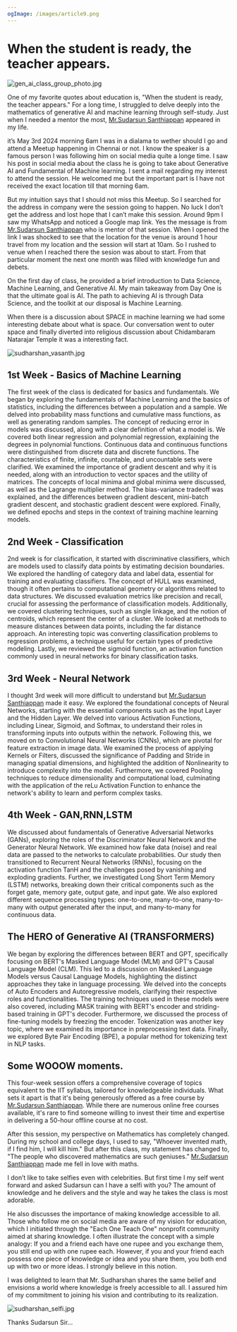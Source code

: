 ```yaml
---
ogImage: /images/article9.png
---
```



# When the student is ready, the teacher appears.

![gen_ai_class_group_photo.jpg](/images/gen_ai_class_group_photo.jpg)

One of my favorite quotes about education is, "When the student is ready, the teacher appears." For a long time, I struggled to delve deeply into the mathematics of generative AI and machine learning through self-study. Just when I needed a mentor the most, [Mr.Sudarsun Santhiappan](https://www.linkedin.com/in/sudarsun/) appeared in my life.

it’s May 3rd 2024 morning 6am I was in a dialama to wether should I go and attend a Meetup happening in Chennai or not. I know the speaker is a famous person I was following him on social media quite a longe time. I saw his post in social media about the class he is going to take about Generative AI and Fundamental of Machine learning. I sent a mail regarding my interest to attend the session. He welcomed me but the important part is I have not received the exact location till that morning 6am.

But my intuition says that I should not miss this Meetup. So I searched for the address in company were the session going to happen. No luck I don’t get the address and lost hope that I can’t make this session. Around 9pm I saw my WhatsApp and noticed a Google map link. Yes the message is from [Mr.Sudarsun Santhiappan](https://www.linkedin.com/in/sudarsun/) who is mentor of that session. When I opened the link I was shocked to see that the location for the venue is around 1 hour travel from my location and the session will start at 10am. So I rushed to venue when I reached there the sesion was about to start. From that particular moment the next one month was filled with knowledge fun and debets.

On the first day of class, he provided a brief introduction to Data Science, Machine Learning, and Generative AI. My main takeaway from Day One is that the ultimate goal is AI. The path to achieving AI is through Data Science, and the toolkit at our disposal is Machine Learning.

When there is a discussion about SPACE in machine learning we had some interesting debate about what is space. Our conversation went to outer space and finally diverted into religious discussion about Chidambaram Natarajar Temple it was a interesting fact.

![sudharshan_vasanth.jpg](/images/sudharshan_vasanth.jpg)

## 1st Week - Basics of Machine Learning

The first week of the class is dedicated for basics and fundamentals. We began by exploring the fundamentals of Machine Learning and the basics of statistics, including the differences between a population and a sample. We delved into probability mass functions and cumulative mass functions, as well as generating random samples. The concept of reducing error in models was discussed, along with a clear definition of what a model is. We covered both linear regression and polynomial regression, explaining the degrees in polynomial functions. Continuous data and continuous functions were distinguished from discrete data and discrete functions. The characteristics of finite, infinite, countable, and uncountable sets were clarified. We examined the importance of gradient descent and why it is needed, along with an introduction to vector spaces and the utility of matrices. The concepts of local minima and global minima were discussed, as well as the Lagrange multiplier method. The bias-variance tradeoff was explained, and the differences between gradient descent, mini-batch gradient descent, and stochastic gradient descent were explored. Finally, we defined epochs and steps in the context of training machine learning models.

## 2nd Week - Classification

2nd week is for classification, it started with discriminative classifiers, which are models used to classify data points by estimating decision boundaries. We explored the handling of category data and label data, essential for training and evaluating classifiers. The concept of HULL was examined, though it often pertains to computational geometry or algorithms related to data structures. We discussed evaluation metrics like precision and recall, crucial for assessing the performance of classification models. Additionally, we covered clustering techniques, such as single linkage, and the notion of centroids, which represent the center of a cluster. We looked at methods to measure distances between data points, including the far distance approach. An interesting topic was converting classification problems to regression problems, a technique useful for certain types of predictive modeling. Lastly, we reviewed the sigmoid function, an activation function commonly used in neural networks for binary classification tasks.

## 3rd Week - Neural Network

I thought 3rd week will more difficult to understand but [Mr.Sudarsun Santhiappan](https://www.linkedin.com/in/sudarsun/) made it easy. We explored the foundational concepts of Neural Networks, starting with the essential components such as the Input Layer and the Hidden Layer. We delved into various Activation Functions, including Linear, Sigmoid, and Softmax, to understand their roles in transforming inputs into outputs within the network. Following this, we moved on to Convolutional Neural Networks (CNNs), which are pivotal for feature extraction in image data. We examined the process of applying Kernels or Filters, discussed the significance of Padding and Stride in managing spatial dimensions, and highlighted the addition of Nonlinearity to introduce complexity into the model. Furthermore, we covered Pooling techniques to reduce dimensionality and computational load, culminating with the application of the reLu Activation Function to enhance the network's ability to learn and perform complex tasks.

## 4th Week - GAN,RNN,LSTM

We discussed about fundamentals of Generative Adversarial Networks (GANs), exploring the roles of the Discriminator Neural Network and the Generator Neural Network. We examined how fake data (noise) and real data are passed to the networks to calculate probabilities. Our study then transitioned to Recurrent Neural Networks (RNNs), focusing on the activation function TanH and the challenges posed by vanishing and exploding gradients. Further, we investigated Long Short Term Memory (LSTM) networks, breaking down their critical components such as the forget gate, memory gate, output gate, and input gate. We also explored different sequence processing types: one-to-one, many-to-one, many-to-many with output generated after the input, and many-to-many for continuous data.

## The HERO of Generative AI (TRANSFORMERS)

We began by exploring the differences between BERT and GPT, specifically focusing on BERT's Masked Language Model (MLM) and GPT's Causal Language Model (CLM). This led to a discussion on Masked Language Models versus Causal Language Models, highlighting the distinct approaches they take in language processing. We delved into the concepts of Auto Encoders and Autoregressive models, clarifying their respective roles and functionalities. The training techniques used in these models were also covered, including MASK training with BERT's encoder and striding-based training in GPT's decoder. Furthermore, we discussed the process of fine-tuning models by freezing the encoder. Tokenization was another key topic, where we examined its importance in preprocessing text data. Finally, we explored Byte Pair Encoding (BPE), a popular method for tokenizing text in NLP tasks.

## Some WOOOW moments.

This four-week session offers a comprehensive coverage of topics equivalent to the IIT syllabus, tailored for knowledgeable individuals. What sets it apart is that it's being generously offered as a free course by [Mr.Sudarsun Santhiappan](https://www.linkedin.com/in/sudarsun/). While there are numerous online free courses available, it's rare to find someone willing to invest their time and expertise in delivering a 50-hour offline course at no cost.

After this session, my perspective on Mathematics has completely changed. During my school and college days, I used to say, "Whoever invented math, if I find him, I will kill him." But after this class, my statement has changed to, "The people who discovered mathematics are such geniuses.” [Mr.Sudarsun Santhiappan](https://www.linkedin.com/in/sudarsun/) made me fell in love with maths.

I don’t like to take selfies even with celebrities. But first time I my self went forward and asked Sudarsun can I have a selfi with you? The amount of knowledge and he delivers and the style and way he takes the class is most adorable.

He also discusses the importance of making knowledge accessible to all. Those who follow me on social media are aware of my vision for education, which I initiated through the "Each One Teach One" nonprofit community aimed at sharing knowledge. I often illustrate the concept with a simple analogy: If you and a friend each have one rupee and you exchange them, you still end up with one rupee each. However, if you and your friend each possess one piece of knowledge or idea and you share them, you both end up with two or more ideas. I strongly believe in this notion.

I was delighted to learn that Mr. Sudharshan shares the same belief and envisions a world where knowledge is freely accessible to all. I assured him of my commitment to joining his vision and contributing to its realization.

![sudharshan_selfi.jpg](/images/sudharshan_selfi.jpg)

Thanks Sudarsun Sir...
